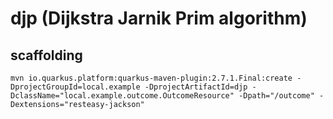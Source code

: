 # djp (Dijkstra Jarnik Prim algorithm)

## scaffolding

```shell
mvn io.quarkus.platform:quarkus-maven-plugin:2.7.1.Final:create -DprojectGroupId=local.example -DprojectArtifactId=djp -DclassName="local.example.outcome.OutcomeResource" -Dpath="/outcome" -Dextensions="resteasy-jackson"
```
